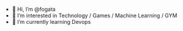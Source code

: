 - 👋 Hi, I’m @fogata
- 👀 I’m interested in Technology / Games / Machine Learning / GYM
- 🌱 I’m currently learning Devops


<!---
fogata/fogata is a ✨ special ✨ repository because its `README.md` (this file) appears on your GitHub profile.
You can click the Preview link to take a look at your changes.
--->
